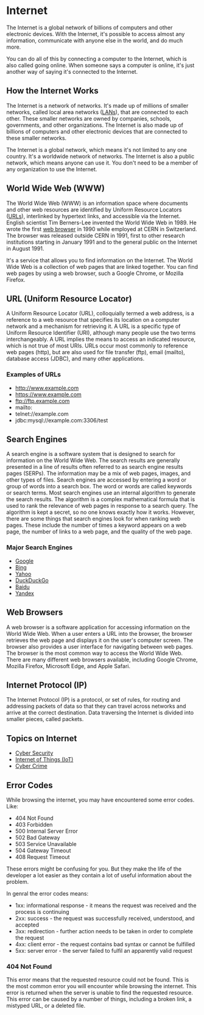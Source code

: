 # Internet
The Internet is a global network of billions of computers and other electronic devices. With the Internet, it's possible to access almost any information, communicate with anyone else in the world, and do much more.

You can do all of this by connecting a computer to the Internet, which is also called going online. When someone says a computer is online, it's just another way of saying it's connected to the Internet.

## How the Internet Works
The Internet is a network of networks. It's made up of millions of smaller networks, called local area networks ([LANs](../Networking/readme.md#local-area-network-lan)), that are connected to each other. These smaller networks are owned by companies, schools, governments, and other organizations. The Internet is also made up of billions of computers and other electronic devices that are connected to these smaller networks.

The Internet is a global network, which means it's not limited to any one country. It's a worldwide network of networks. The Internet is also a public network, which means anyone can use it. You don't need to be a member of any organization to use the Internet.

## World Wide Web (WWW)
The World Wide Web (WWW) is an information space where documents and other web resources are identified by Uniform Resource Locators ([URLs](#url-uniform-resource-locator)), interlinked by hypertext links, and accessible via the Internet. English scientist Tim Berners-Lee invented the World Wide Web in 1989. He wrote the first [web browser](#web-browsers) in 1990 while employed at CERN in Switzerland. The browser was released outside CERN in 1991, first to other research institutions starting in January 1991 and to the general public on the Internet in August 1991.

It's a service that allows you to find information on the Internet. The World Wide Web is a collection of web pages that are linked together. You can find web pages by using a web browser, such a Google Chrome, or Mozilla Firefox.

## URL (Uniform Resource Locator)
A Uniform Resource Locator (URL), colloquially termed a web address, is a reference to a web resource that specifies its location on a computer network and a mechanism for retrieving it. A URL is a specific type of Uniform Resource Identifier (URI), although many people use the two terms interchangeably. A URL implies the means to access an indicated resource, which is not true of most URIs. URLs occur most commonly to reference web pages (http), but are also used for file transfer (ftp), email (mailto), database access (JDBC), and many other applications.

### Examples of URLs
* http://www.example.com
* https://www.example.com
* ftp://ftp.example.com
* mailto:
* telnet://example.com
* jdbc:mysql://example.com:3306/test


## Search Engines
A search engine is a software system that is designed to search for information on the World Wide Web. The search results are generally presented in a line of results often referred to as search engine results pages (SERPs). The information may be a mix of web pages, images, and other types of files. Search engines are accessed by entering a word or group of words into a search box. The word or words are called keywords or search terms. Most search engines use an internal algorithm to generate the search results. The algorithm is a complex mathematical formula that is used to rank the relevance of web pages in response to a search query. The algorithm is kept a secret, so no one knows exactly how it works. However, there are some things that search engines look for when ranking web pages. These include the number of times a keyword appears on a web page, the number of links to a web page, and the quality of the web page.

### Major Search Engines
* [Google](https://www.google.com/)
* [Bing](https://www.bing.com/)
* [Yahoo](https://www.yahoo.com/)
* [DuckDuckGo](https://duckduckgo.com/)
* [Baidu](https://www.baidu.com/)
* [Yandex](https://yandex.com/)

## Web Browsers
A web browser is a software application for accessing information on the World Wide Web. When a user enters a URL into the browser, the browser retrieves the web page and displays it on the user's computer screen. The browser also provides a user interface for navigating between web pages. The browser is the most common way to access the World Wide Web. There are many different web browsers available, including Google Chrome, Mozilla Firefox, Microsoft Edge, and Apple Safari.


## Internet Protocol (IP)
The Internet Protocol (IP) is a protocol, or set of rules, for routing and addressing packets of data so that they can travel across networks and arrive at the correct destination. Data traversing the Internet is divided into smaller pieces, called packets.


## Topics on Internet
- [Cyber Security](Cyber%20Security/readme.md)
- [Internet of Things (IoT)](IOT/readme.md)
- [Cyber Crime](Cyber%20Crimes/readme.md)

## Error Codes
While browsing the internet, you may have encountered some error codes.
Like:
* 404 Not Found
* 403 Forbidden
* 500 Internal Server Error
* 502 Bad Gateway
* 503 Service Unavailable
* 504 Gateway Timeout
* 408 Request Timeout

These errors might be confusing for you. But they make the life of the developer a lot easier 
as they contain a lot of useful information about the problem.

In genral the error codes means:
* 1xx:  informational response - it means the request was received and the process is continuing 
* 2xx:  success - the request was successfully received, understood, and accepted
* 3xx:  redirection - further action needs to be taken in order to complete the request
* 4xx:  client error - the request contains bad syntax or cannot be fulfilled
* 5xx:  server error - the server failed to fulfil an apparently valid request


### 404 Not Found
This error means that the requested resource could not be found. This is the most common error you will encounter while browsing the internet. This error is returned when the server is unable to find the requested resource. This error can be caused by a number of things, including a broken link, a mistyped URL, or a deleted file.

